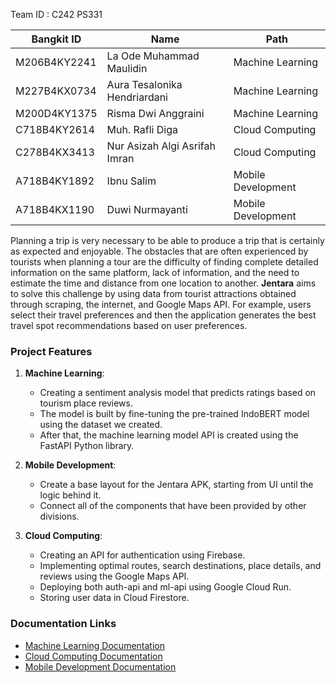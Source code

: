 
Team ID : C242 PS331

| Bangkit ID       | Name                            | Path               |
|-------------------|--------------------------------|--------------------|
| M206B4KY2241      | La Ode Muhammad Maulidin       | Machine Learning   |
| M227B4KX0734      | Aura Tesalonika Hendriardani   | Machine Learning   |
| M200D4KY1375      | Risma Dwi Anggraini            | Machine Learning   |
| C718B4KY2614      | Muh. Rafli Diga                | Cloud Computing    |
| C278B4KX3413      | Nur Asizah Algi Asrifah Imran  | Cloud Computing    |
| A718B4KY1892      | Ibnu Salim                     | Mobile Development |
| A718B4KX1190      | Duwi Nurmayanti                | Mobile Development |

Planning a trip is very necessary to be able to produce a trip that is certainly as expected and enjoyable. The obstacles that are often experienced by tourists when planning a tour are the difficulty of finding complete detailed information on the same platform, lack of information, and the need to estimate the time and distance from one location to another. **Jentara** aims to solve this challenge by using data from tourist attractions obtained through scraping, the internet, and Google Maps API. For example, users select their travel preferences and then the application generates the best travel spot recommendations based on user preferences.

### Project Features

1. **Machine Learning**:
   - Creating a sentiment analysis model that predicts ratings based on tourism place reviews.
   - The model is built by fine-tuning the pre-trained IndoBERT model using the dataset we created.
   - After that, the machine learning model API is created using the FastAPI Python library.

2. **Mobile Development**:
   - Create a base layout for the Jentara APK, starting from UI until the logic behind it.
   - Connect all of the components that have been provided by other divisions.

3. **Cloud Computing**:
   - Creating an API for authentication using Firebase.
   - Implementing optimal routes, search destinations, place details, and reviews using the Google Maps API.
   - Deploying both auth-api and ml-api using Google Cloud Run.
   - Storing user data in Cloud Firestore.

### Documentation Links

- [Machine Learning Documentation](#)
- [Cloud Computing Documentation](#)
- [Mobile Development Documentation](#)
